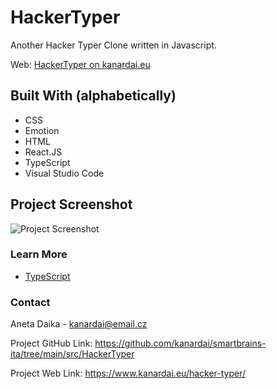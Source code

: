 # HackerTyper

Another Hacker Typer Clone written in Javascript.

Web: [HackerTyper on kanardai.eu](https://www.kanardai.eu/hacker-typer)

## Built With (alphabetically)

- CSS
- Emotion
- HTML
- React.JS
- TypeScript
- Visual Studio Code

## Project Screenshot

![Project Screenshot](https://i.ibb.co/cQ0dS0G/hackertyper.jpg)

### Learn More

- [TypeScript](https://www.typescriptlang.org/)

### Contact

Aneta Daika - kanardai@email.cz

Project GitHub Link: https://github.com/kanardai/smartbrains-ita/tree/main/src/HackerTyper

Project Web Link: https://www.kanardai.eu/hacker-typer/
